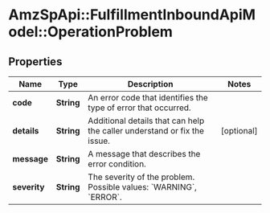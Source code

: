 # AmzSpApi::FulfillmentInboundApiModel::OperationProblem

## Properties
Name | Type | Description | Notes
------------ | ------------- | ------------- | -------------
**code** | **String** | An error code that identifies the type of error that occurred. | 
**details** | **String** | Additional details that can help the caller understand or fix the issue. | [optional] 
**message** | **String** | A message that describes the error condition. | 
**severity** | **String** | The severity of the problem. Possible values: &#x60;WARNING&#x60;, &#x60;ERROR&#x60;. | 

